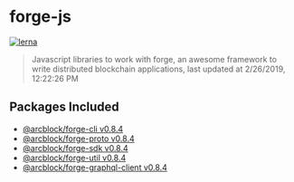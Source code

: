 # forge-js

[![lerna](https://img.shields.io/badge/maintained%20with-lerna-cc00ff.svg)](https://lernajs.io/)

> Javascript libraries to work with forge, an awesome framework to write distributed blockchain applications, last updated at 2/26/2019, 12:22:26 PM

## Packages Included

- [@arcblock/forge-cli v0.8.4](./packages/forge-cli)
- [@arcblock/forge-proto v0.8.4](./packages/forge-proto)
- [@arcblock/forge-sdk v0.8.4](./packages/forge-sdk)
- [@arcblock/forge-util v0.8.4](./packages/forge-util)
- [@arcblock/forge-graphql-client v0.8.4](./packages/graphql-client)


